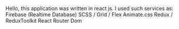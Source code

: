 Hello, this application was written in react js. 
I used such services as:
  Firebase (Realtime Database)
  SCSS / Grid / Flex 
  Animate.css
  Redux / ReduxToolkit
  React Router Dom
